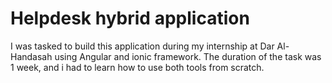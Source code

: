 # Helpdesk hybrid application
I was tasked to build this application during my internship at Dar Al-Handasah using Angular and ionic framework.
The duration of the task was 1 week, and i had to learn how to use both tools from scratch.
